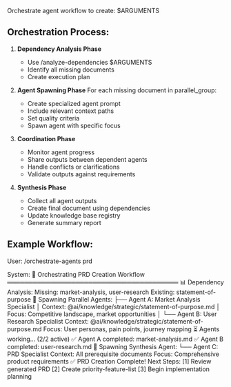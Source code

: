 Orchestrate agent workflow to create: $ARGUMENTS

## Orchestration Process:

1. **Dependency Analysis Phase**

   - Use /analyze-dependencies $ARGUMENTS
   - Identify all missing documents
   - Create execution plan

2. **Agent Spawning Phase**
   For each missing document in parallel_group:

   - Create specialized agent prompt
   - Include relevant context paths
   - Set quality criteria
   - Spawn agent with specific focus

3. **Coordination Phase**

   - Monitor agent progress
   - Share outputs between dependent agents
   - Handle conflicts or clarifications
   - Validate outputs against requirements

4. **Synthesis Phase**
   - Collect all agent outputs
   - Create final document using dependencies
   - Update knowledge base registry
   - Generate summary report

## Example Workflow:

User: /orchestrate-agents prd

System:
🚀 Orchestrating PRD Creation Workflow
════════════════════════════════════════
📊 Dependency Analysis:
Missing: market-analysis, user-research
Existing: statement-of-purpose
🤖 Spawning Parallel Agents:
├── Agent A: Market Analysis Specialist
│ Context: @ai/knowledge/strategic/statement-of-purpose.md
│ Focus: Competitive landscape, market opportunities
│
└── Agent B: User Research Specialist
Context: @ai/knowledge/strategic/statement-of-purpose.md
Focus: User personas, pain points, journey mapping
⏳ Agents working... (2/2 active)
✅ Agent A completed: market-analysis.md
✅ Agent B completed: user-research.md
🤖 Spawning Synthesis Agent:
└── Agent C: PRD Specialist
Context: All prerequisite documents
Focus: Comprehensive product requirements
✅ PRD Creation Complete!
Next Steps:
[1] Review generated PRD
[2] Create priority-feature-list
[3] Begin implementation planning
